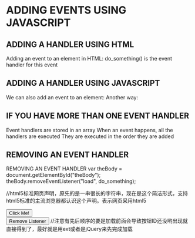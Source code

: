 # ADDING EVENTS USING JAVASCRIPT #
## ADDING A HANDLER USING HTML ##
Adding an event to an element in HTML:
    <html><head><script>
     function do_something() {alert("Page has loaded");}
     </script></head>
     <body onload="do_something()"></body>
    </html>
do_something() is the event handler for this event
## ADDING A HANDLER USING JAVASCRIPT ##
We can also add an event to an element:
    <html><body id="theBody">
     <script>
     function do_something() { alert("Page has loaded") }
     window.onload = do_something;
     </script>
    </body></html>
Another way:
    <html><body>
    <script>
    function do_something() { alert("Page has loaded") }
    window.addEventListener("load", do_something);
    //window添加一个事件监听者("load的时候",do)
    </script>
    </body></html>
## IF YOU HAVE MORE THAN ONE EVENT HANDLER ##
Event handlers are stored in an array
When an event happens, all the handlers are executed
They are executed in the order they are added
## REMOVING AN EVENT HANDLER ##
REMOVING AN EVENT HANDLER
    var theBody = document.getElementById("theBody");
    theBody.removeEventListener("load", do_something);
<!doctype html>
//html5标准网页声明，原先的是一串很长的字符串，现在是这个简洁形式，支持html5标准的主流浏览器都认识这个声明。表示网页采用html5
<html>
    <body>
        <button id="btn0" onclick=" alert('Hello!') ">
            Click Me!</button><br>
        <button id="btn1">Remove Listener</button>
        //注意有先后顺序的要是加载前面会导致按钮ID还没哟出现就直接得到了，最好就是用ext或者是jQuery来先完成加载
        <script>
            function do_something() { alert('Clicked'); }

            var btn0 = document.getElementById("btn0");
            btn0.addEventListener("click", do_something);

            var btn1 = document.getElementById("btn1");
            btn1.addEventListener("click", function() {
              btn0.removeEventListener("click", do_something);
            });
        </script>
    </body>
</html>